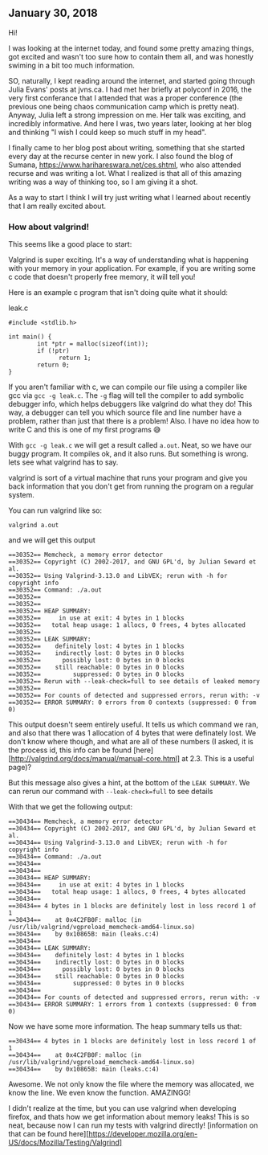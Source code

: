 ## January 30, 2018
Hi!

I was looking at the internet today, and found some pretty amazing things, got excited and wasn't too sure how to contain them all, and was honestly
swiming in a bit too much information.

SO, naturally, I kept reading around the internet, and started going through Julia Evans' posts at
jvns.ca. I had met her briefly at polyconf in 2016, the very first conferance that I attended that
was a proper conference (the previous one being chaos communication camp which is pretty neat).
Anyway, Julia left a strong impression on me. Her talk was exciting, and incredibly informative. And
here I was, two years later, looking at her blog and thinking "I wish I could keep so much stuff in
my head".

I finally came to her blog post about writing, something that she started every day at the recurse
center in new york. I also found the blog of Sumana, https://www.harihareswara.net/ces.shtml, who
also attended recurse and was writing a lot. What I realized is that all of this amazing writing was
a way of thinking too, so I am giving it a shot.

As a way to start I think I will try just writing what I learned about recently that I am really
excited about.

### How about valgrind!
This seems like a good place to start:

Valgrind is super exciting. It's a way of understanding what is happening with your memory in your
application. For example, if you are writing some c code that doesn't properly free memory, it will
tell you!

Here is an example c program that isn't doing quite what it should:

leak.c
```
#include <stdlib.h>

int main() {
        int *ptr = malloc(sizeof(int));
        if (!ptr)
              return 1;
        return 0;
}
```

If you aren't familiar with c, we can compile our file using a compiler like gcc via `gcc -g
leak.c`. The `-g` flag will tell the compiler to add symbolic debugger info, which helps debuggers
like valgrind do what they do! This way, a debugger can tell you which source file and line number
have a problem, rather than just that there is a problem! Also. I have no idea how to write C and
this is one of my first programs :sweat_smile:

With `gcc -g leak.c` we will get a result called `a.out`.
Neat, so we have our buggy program. It compiles ok, and it also runs. But something is wrong. lets
see what valgrind has to say.

valgrind is sort of a virtual machine that runs your program and give you back information that you don't
get from running the program on a regular system.


You can run valgrind like so:

`valgrind a.out`

and we will get this output

```
==30352== Memcheck, a memory error detector
==30352== Copyright (C) 2002-2017, and GNU GPL'd, by Julian Seward et al.
==30352== Using Valgrind-3.13.0 and LibVEX; rerun with -h for copyright info
==30352== Command: ./a.out
==30352==
==30352==
==30352== HEAP SUMMARY:
==30352==     in use at exit: 4 bytes in 1 blocks
==30352==   total heap usage: 1 allocs, 0 frees, 4 bytes allocated
==30352==
==30352== LEAK SUMMARY:
==30352==    definitely lost: 4 bytes in 1 blocks
==30352==    indirectly lost: 0 bytes in 0 blocks
==30352==      possibly lost: 0 bytes in 0 blocks
==30352==    still reachable: 0 bytes in 0 blocks
==30352==         suppressed: 0 bytes in 0 blocks
==30352== Rerun with --leak-check=full to see details of leaked memory
==30352==
==30352== For counts of detected and suppressed errors, rerun with: -v
==30352== ERROR SUMMARY: 0 errors from 0 contexts (suppressed: 0 from 0)
```

This output doesn't seem entirely useful. It tells us which command we ran, and also that there was
1 allocation of 4 bytes that were definately lost. We don't know where though, and what are all of
these numbers (I asked, it is the process id, this info can be found
[here][http://valgrind.org/docs/manual/manual-core.html] at 2.3. This is a useful page)?

But this message also gives a hint, at the bottom of the `LEAK SUMMARY`. We can rerun our command with `--leak-check=full` to see details

With that we get the following output:

```
==30434== Memcheck, a memory error detector
==30434== Copyright (C) 2002-2017, and GNU GPL'd, by Julian Seward et al.
==30434== Using Valgrind-3.13.0 and LibVEX; rerun with -h for copyright info
==30434== Command: ./a.out
==30434==
==30434==
==30434== HEAP SUMMARY:
==30434==     in use at exit: 4 bytes in 1 blocks
==30434==   total heap usage: 1 allocs, 0 frees, 4 bytes allocated
==30434==
==30434== 4 bytes in 1 blocks are definitely lost in loss record 1 of 1
==30434==    at 0x4C2FB0F: malloc (in /usr/lib/valgrind/vgpreload_memcheck-amd64-linux.so)
==30434==    by 0x10865B: main (leaks.c:4)
==30434==
==30434== LEAK SUMMARY:
==30434==    definitely lost: 4 bytes in 1 blocks
==30434==    indirectly lost: 0 bytes in 0 blocks
==30434==      possibly lost: 0 bytes in 0 blocks
==30434==    still reachable: 0 bytes in 0 blocks
==30434==         suppressed: 0 bytes in 0 blocks
==30434==
==30434== For counts of detected and suppressed errors, rerun with: -v
==30434== ERROR SUMMARY: 1 errors from 1 contexts (suppressed: 0 from 0)
```

Now we have some more information. The heap summary tells us that:

```
==30434== 4 bytes in 1 blocks are definitely lost in loss record 1 of 1
==30434==    at 0x4C2FB0F: malloc (in /usr/lib/valgrind/vgpreload_memcheck-amd64-linux.so)
==30434==    by 0x10865B: main (leaks.c:4)
```

Awesome. We not only know the file where the memory was allocated, we know the line. We even know the function. AMAZINGG!

I didn't realize at the time, but you can use valgrind when developing firefox, and
thats how we get information about memory leaks! This is so neat, because now I can run my tests
with valgrind directly! [information on that can be found here][https://developer.mozilla.org/en-US/docs/Mozilla/Testing/Valgrind]


